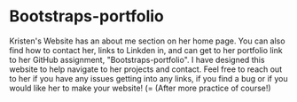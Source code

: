 # Bootstraps-portfolio

Kristen's Website has an about me section on her home page. You can also find how to contact her, links to Linkden in, and can get to her portfolio link to her GitHub assignment, "Bootstraps-portfolio". I have designed this website to help navigate to her projects and contact. Feel free to reach out to her if you have any issues getting into any links, if you find a bug or if you would like her to make your website! (= (After more practice of course!)
